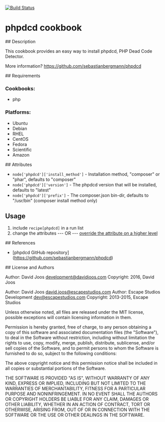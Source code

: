 [![Build Status](https://travis-ci.org/djoos-cookbooks/phpdcd.png)](http://travis-ci.org/djoos-cookbooks/phpdcd)

# phpdcd cookbook

## Description

This cookbook provides an easy way to install phpdcd, PHP Dead Code Detector.

More information?
https://github.com/sebastianbergmann/phpdcd

## Requirements

### Cookbooks:

* php

### Platforms:

* Ubuntu
* Debian
* RHEL
* CentOS
* Fedora
* Scientific
* Amazon

## Attributes

* `node['phpdcd']['install_method']` - Installation method, "composer" or "phar", defaults to "composer"
* `node['phpdcd']['version']` - The phpdcd version that will be installed, defaults to "latest"
* `node['phpdcd']['prefix']` - The composer.json bin-dir, defaults to "/usr/bin" (composer install method only)

## Usage

1) include `recipe[phpdcd]` in a run list
2) change the attributes
--- OR ---
[override the attribute on a higher level](http://wiki.opscode.com/display/chef/Attributes#Attributes-AttributesPrecedence)

## References

* [phpdcd GitHub repository] (https://github.com/sebastianbergmann/phpdcd)

## License and Authors

Author: David Joos <development@davidjoos.com>
Copyright: 2016, David Joos

Author: David Joos <david.joos@escapestudios.com>
Author: Escape Studios Development <dev@escapestudios.com>
Copyright: 2013-2015, Escape Studios

Unless otherwise noted, all files are released under the MIT license,
possible exceptions will contain licensing information in them.

Permission is hereby granted, free of charge, to any person obtaining a copy
of this software and associated documentation files (the "Software"), to deal
in the Software without restriction, including without limitation the rights
to use, copy, modify, merge, publish, distribute, sublicense, and/or sell
copies of the Software, and to permit persons to whom the Software is
furnished to do so, subject to the following conditions:

The above copyright notice and this permission notice shall be included in
all copies or substantial portions of the Software.

THE SOFTWARE IS PROVIDED "AS IS", WITHOUT WARRANTY OF ANY KIND, EXPRESS OR
IMPLIED, INCLUDING BUT NOT LIMITED TO THE WARRANTIES OF MERCHANTABILITY,
FITNESS FOR A PARTICULAR PURPOSE AND NONINFRINGEMENT. IN NO EVENT SHALL THE
AUTHORS OR COPYRIGHT HOLDERS BE LIABLE FOR ANY CLAIM, DAMAGES OR OTHER
LIABILITY, WHETHER IN AN ACTION OF CONTRACT, TORT OR OTHERWISE, ARISING FROM,
OUT OF OR IN CONNECTION WITH THE SOFTWARE OR THE USE OR OTHER DEALINGS IN
THE SOFTWARE.
